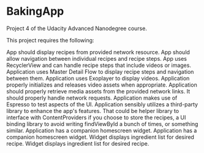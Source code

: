 # BakingApp
Project 4 of the Udacity Advanced Nanodegree course.

This project requires the following:

App should display recipes from provided network resource.
App should allow navigation between individual recipes and recipe steps.
App uses RecyclerView and can handle recipe steps that include videos or images.
Application uses Master Detail Flow to display recipe steps and navigation between them.
Application uses Exoplayer to display videos.
Application properly initializes and releases video assets when appropriate.
Application should properly retrieve media assets from the provided network links. It should properly handle network requests.
Application makes use of Espresso to test aspects of the UI.
Application sensibly utilizes a third-party library to enhance the app's features. That could be helper library to interface 
with ContentProviders if you choose to store the recipes, a UI binding library to avoid writing findViewById a bunch of times, or something similar.
Application has a companion homescreen widget.
Application has a companion homescreen widget.
Widget displays ingredient list for desired recipe.
Widget displays ingredient list for desired recipe.
